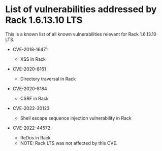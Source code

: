 # List of vulnerabilities addressed by Rack 1.6.13.10 LTS

This is a known list of all known vulnerabilities relevant for Rack 1.6.13.10 LTS.

- CVE-2018-16471
  - XSS in Rack

- CVE-2020-8161
  - Directory traversal in Rack

- CVE-2020-8184
  - CSRF in Rack

- CVE-2022-30123
  - Shell escape sequence injection vulnerability in Rack

- CVE-2022-44572
  - ReDos in Rack
  - NOTE: Rack LTS was not affected by this CVE.
